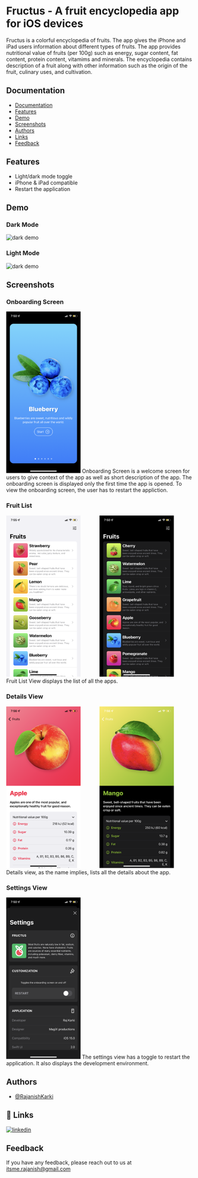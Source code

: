 
# Fructus - A fruit encyclopedia app for iOS devices 


Fructus is a colorful encyclopedia of fruits. The app gives the iPhone and iPad users information about different types of fruits. 
The app provides nutritional value of fruits (per 100g) such as energy, sugar content, fat content, protein content, vitamims and minerals. The encyclopedia contains description of a fruit along with other information such as the origin of the fruit, culinary uses, and cultivation. 



## Documentation

- [Documentation](#documentation)
- [Features](#features)
- [Demo](#demo)
- [Screenshots](#screenshots)
- [Authors](#authors)
- [Links](#-links)
- [Feedback](#feedback)


## Features

- Light/dark mode toggle
- iPhone & iPad compatible
- Restart the application



## Demo
### Dark Mode
![dark demo](Fructus/githubAssets/darkFructusDemo.gif) 

### Light Mode
![dark demo](Fructus/githubAssets/lightFructusDemo.gif) 



## Screenshots
### Onboarding Screen
<img src="Fructus/githubAssets/dardOnboarding.PNG" width = "200" >
Onboarding Screen is a welcome screen for users to give context of the app as well as short description of the app. The onboarding screen is displayed only the first time the app is opened. To view the onboarding screen, the user has to restart the appliction.

### Fruit List 
<span style="white-space:nowrap;border:20px">
<img src="Fructus/githubAssets/lightList.PNG" width = "200" > 
</span>
&nbsp; &nbsp; &nbsp; &nbsp; &nbsp; &nbsp; 
<span style="white-space:nowrap;">
<img src="Fructus/githubAssets/darkListView.PNG" width = "200" > 
</span><br>
Fruit List View displays the list of all the apps. 

### Details View
<span style="display:inline-block;">
<img src="Fructus/githubAssets/lightDetails.PNG" width = "200" >
</span>
&nbsp; &nbsp; &nbsp; &nbsp; &nbsp; &nbsp; 
<span style="display:inline-block;">
<img src="Fructus/githubAssets/darkDetails.PNG" width = "200" > 
</span>
<br>
Details view, as the name implies, lists all the details about the app. 

### Settings View
<img src="Fructus/githubAssets/dardSettings.PNG" width = "200" >
The settings view has a toggle to restart the application. It also displays the development environment.

## Authors

- [@RajanishKarki](https://github.com/Whacko23)


## 🔗 Links

[![linkedin](https://img.shields.io/badge/linkedin-0A66C2?style=for-the-badge&logo=linkedin&logoColor=white)](https://www.linkedin.com/in/rajanish-karki-b91002210)



## Feedback

If you have any feedback, please reach out to us at itsme.rajanish@gmail.com

